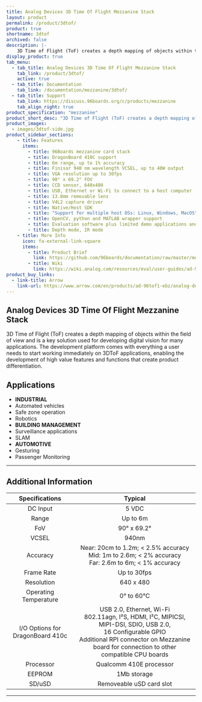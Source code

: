 ```yaml
---
title: Analog Devices 3D Time Of Flight Mezzanine Stack
layout: product
permalink: /product/3dtof/
product: true
shortname: 3dtof
archived: false
description: |-
    3D Time of Flight (ToF) creates a depth mapping of objects within the field of view and is a key solution used for developing digital vision for many applications.
display_product: true
tab_menu:
  - tab_title: Analog Devices 3D Time Of Flight Mezzanine Stack
    tab_link: /product/3dtof/
    active: true
  - tab_title: Documentation
    tab_link: /documentation/mezzanine/3dtof/
  - tab_title: Support
    tab_link: https://discuss.96boards.org/c/products/mezzanine
    tab_align_right: true
product_specification: "mezzanine"
product_short_desc: "3D Time of Flight (ToF) creates a depth mapping of objects within the field of view and is a key solution used for developing digital vision for many applications."
product_images:
  - images/3dtof-side.jpg
product_sidebar_sections:
    - title: Features
      items:
        - title: 96Boards mezzanine card stack
        - title: DragonBoard 410C support
        - title: 6m range, up to 1% accuracy
        - title: Finisar 940 nm wavelength VCSEL, up to 40W output
        - title: VGA resolution up to 30fps
        - title: 90° x 69.2° FOV
        - title: CCD sensor, 640x480
        - title: USB, Ethernet or Wi-Fi to connect to a host computer
        - title: 13.8mm removable lens
        - title: V4L2 capture driver
        - title: Native/Host SDK
        - title: "Support for multiple host OSs: Linux, Windows, MacOS"
        - title: OpenCV, python and MATLAB wrapper support
        - title: Evaluation software plus limited demo applications and algorithms included
        - title: Depth mode, IR mode
    - title: More Info
      icon: fa-external-link-square
      items:
        - title: Product Brief
          link: https://github.com/96boards/documentation/raw/master/mezzanine/3dtof/files/3dtof-brief.pdf
        - title: Wiki
          link: https://wiki.analog.com/resources/eval/user-guides/ad-96tof1-ebz
product_buy_links:
  - link-title: Arrow
    link-url: https://www.arrow.com/en/products/ad-96tof1-ebz/analog-devices
---
```


## Analog Devices 3D Time Of Flight Mezzanine Stack

3D Time of Flight (ToF) creates a depth mapping of objects within the field of view and is a key solution used for developing digital vision for many applications. The development platform comes with everything a user needs to start working immediately on 3DToF applications, enabling the development of high value features and functions that create product differentiation.

## Applications

- **INDUSTRIAL**
 - Automated vehicles
 - Safe zone operation
 - Robotics
- **BUILDING MANAGEMENT**
 - Surveillance applications
 - SLAM
- **AUTOMOTIVE**
 - Gesturing
 - Passenger Monitoring

***

## Additional Information

| Specifications | Typical           |
|:--------------:|:-----------------:|
| DC Input       | 5 VDC             |
| Range          | Up to 6m          |
| FoV            | 90° x 69.2°       |
| VCSEL          | 940nm             |
| Accuracy       | Near: 20cm to 1.2m; < 2.5% accuracy <br> Mid: 1m to 2.6m; < 2% accuracy <br> Far: 2.6m to 6m; < 1% accuracy |
| Frame Rate     | Up to 30fps       |
| Resolution     | 640 x 480         |
| Operating Temperature | 0° to 60°C |
| I/O Options for DragonBoard 410c | USB 2.0, Ethernet, Wi-Fi <br> 802.11agn, I²S, HDMI, I²C, MIPICSI, MIPI-DSI, SDIO, USB 2.0, <br> 16 Configurable GPIO <br> Additional RPI connector on Mezzanine board for connection to other compatible CPU boards |
| Processor | Qualcomm 410E processor |
| EEPROM | 1Mb storage |
| SD/uSD | Removeable uSD card slot |

***
